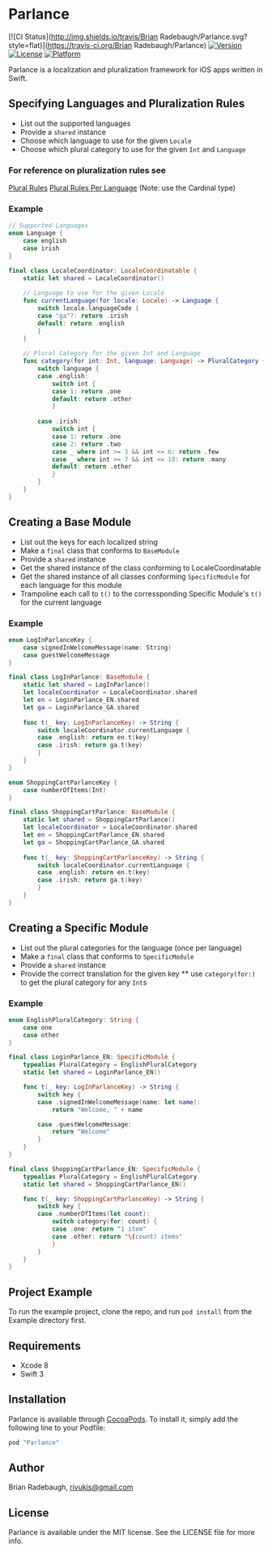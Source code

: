 # Parlance

[![CI Status](http://img.shields.io/travis/Brian Radebaugh/Parlance.svg?style=flat)](https://travis-ci.org/Brian Radebaugh/Parlance)
[![Version](https://img.shields.io/cocoapods/v/Parlance.svg?style=flat)](http://cocoapods.org/pods/Parlance)
[![License](https://img.shields.io/cocoapods/l/Parlance.svg?style=flat)](http://cocoapods.org/pods/Parlance)
[![Platform](https://img.shields.io/cocoapods/p/Parlance.svg?style=flat)](http://cocoapods.org/pods/Parlance)

Parlance is a localization and pluralization framework for iOS apps written in Swift.

## Specifying Languages and Pluralization Rules

* List out the supported languages
* Provide a `shared` instance
* Choose which language to use for the given `Locale`
* Choose which plural category to use for the given `Int` and `Language`

### For reference on pluralization rules see

[Plural Rules](http://cldr.unicode.org/index/cldr-spec/plural-rules)
[Plural Rules Per Language](http://www.unicode.org/cldr/charts/latest/supplemental/language_plural_rules.html) (Note: use the Cardinal type)

### Example

```swift
// Supported Languages
enum Language {
    case english
    case irish
}

final class LocaleCoordinator: LocaleCoordinatable {
    static let shared = LocaleCoordinator()
    
    // Language to use for the given Locale
    func currentLanguage(for locale: Locale) -> Language {
        switch locale.languageCode {
        case "ga"?: return .irish
        default: return .english
        }
    }
    
    // Plural Category for the given Int and Language
    func category(for int: Int, language: Language) -> PluralCategory {
        switch language {
        case .english:
            switch int {
            case 1: return .one
            default: return .other
            }
            
        case .irish:
            switch int {
            case 1: return .one
            case 2: return .two
            case _ where int >= 3 && int <= 6: return .few
            case _ where int >= 7 && int <= 10: return .many
            default: return .other
            }
        }
    }
}
```

## Creating a Base Module

* List out the keys for each localized string
* Make a `final` class that conforms to `BaseModule`
* Provide a `shared` instance
* Get the shared instance of the class conforming to LocaleCoordinatable
* Get the shared instance of all classes conforming `SpecificModule` for each language for this module
* Trampoline each call to `t()` to the corressponding Specific Module's `t()` for the current language

### Example

```swift
enum LogInParlanceKey {
    case signedInWelcomeMessage(name: String)
    case guestWelcomeMessage
}

final class LogInParlance: BaseModule {
    static let shared = LogInParlance()
    let localeCoordinator = LocaleCoordinator.shared
    let en = LoginParlance_EN.shared
    let ga = LoginParlance_GA.shared
    
    func t(_ key: LogInParlanceKey) -> String {
        switch localeCoordinator.currentLanguage {
        case .english: return en.t(key)
        case .irish: return ga.t(key)
        }
    }
}

enum ShoppingCartParlanceKey {
    case numberOfItems(Int)
}

final class ShoppingCartParlance: BaseModule {
    static let shared = ShoppingCartParlance()
    let localeCoordinator = LocaleCoordinator.shared
    let en = ShoppingCartParlance_EN.shared
    let ga = ShoppingCartParlance_GA.shared
    
    func t(_ key: ShoppingCartParlanceKey) -> String {
        switch localeCoordinator.currentLanguage {
        case .english: return en.t(key)
        case .irish: return ga.t(key)
        }
    }
}
```

## Creating a Specific Module

* List out the plural categories for the language (once per language)
* Make a `final` class that conforms to `SpecificModule`
* Provide a `shared` instance
* Provide the correct translation for the given key
** use `category(for:)` to get the plural category for any `Int`s

### Example

```swift
enum EnglishPluralCategory: String {
    case one
    case other
}

final class LoginParlance_EN: SpecificModule {
    typealias PluralCategory = EnglishPluralCategory
    static let shared = LoginParlance_EN()

    func t(_ key: LogInParlanceKey) -> String {
        switch key {
        case .signedInWelcomeMessage(name: let name):
            return "Welcome, " + name

        case .guestWelcomeMessage:
            return "Welcome"
        }
    }
}

final class ShoppingCartParlance_EN: SpecificModule {
    typealias PluralCategory = EnglishPluralCategory
    static let shared = ShoppingCartParlance_EN()

    func t(_ key: ShoppingCartParlanceKey) -> String {
        switch key {
        case .numberOfItems(let count):
            switch category(for: count) {
            case .one: return "1 item"
            case .other: return "\(count) items"
            }
        }
    }
}
```

## Project Example

To run the example project, clone the repo, and run `pod install` from the Example directory first.

## Requirements

* Xcode 8
* Swift 3

## Installation

Parlance is available through [CocoaPods](http://cocoapods.org). To install
it, simply add the following line to your Podfile:

```ruby
pod "Parlance"
```

## Author

Brian Radebaugh, rivukis@gmail.com

## License

Parlance is available under the MIT license. See the LICENSE file for more info.
